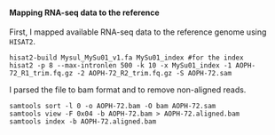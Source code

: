 #### Mapping RNA-seq data to the reference

First, I mapped available RNA-seq data to the reference genome using `HISAT2`.
```ShellSession
hisat2-build Mysul_MySu01_v1.fa MySu01_index #for the index
hisat2 -p 8 --max-intronlen 500 -k 10 -x MySu01_index -1 AOPH-72_R1_trim.fq.gz -2 AOPH-72_R2_trim.fq.gz -S AOPH-72.sam
```
I parsed the file to bam format and to remove non-aligned reads.
```ShellSession
samtools sort -l 0 -o AOPH-72.bam -O bam AOPH-72.sam
samtools view -F 0x04 -b AOPH-72.bam > AOPH-72.aligned.bam
samtools index -b AOPH-72.aligned.bam
```

